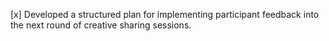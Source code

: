 [x] Developed a structured plan for implementing participant feedback into the next round of creative sharing sessions.